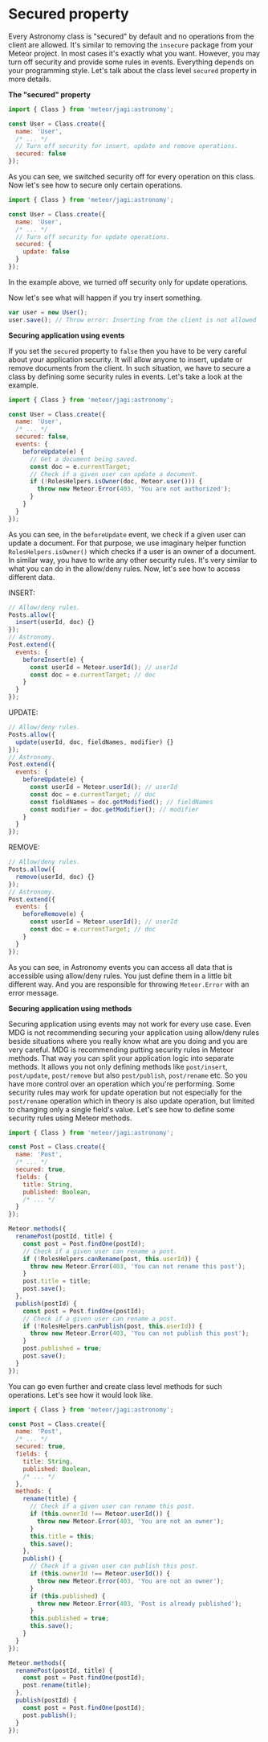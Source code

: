 # Secured property

Every Astronomy class is "secured" by default and no operations from the client are allowed. It's similar to removing the `insecure` package from your Meteor project. In most cases it's exactly what you want. However, you may turn off security and provide some rules in events. Everything depends on your programming style. Let's talk about the class level `secured` property in more details.

**The "secured" property**

```js
import { Class } from 'meteor/jagi:astronomy';

const User = Class.create({
  name: 'User',
  /* ... */
  // Turn off security for insert, update and remove operations.
  secured: false
});
```

As you can see, we switched security off for every operation on this class. Now let's see how to secure only certain operations.

```js
import { Class } from 'meteor/jagi:astronomy';

const User = Class.create({
  name: 'User',
  /* ... */
  // Turn off security for update operations.
  secured: {
    update: false
  }
});
```

In the example above, we turned off security only for update operations.

Now let's see what will happen if you try insert something.

```js
var user = new User();
user.save(); // Throw error: Inserting from the client is not allowed
```

**Securing application using events**

If you set the `secured` property to `false` then you have to be very careful about your application security. It will allow anyone to insert, update or remove documents from the client. In such situation, we have to secure a class by defining some security rules in events. Let's take a look at the example.

```js
import { Class } from 'meteor/jagi:astronomy';

const User = Class.create({
  name: 'User',
  /* ... */
  secured: false,
  events: {
    beforeUpdate(e) {
      // Get a document being saved.
      const doc = e.currentTarget;
      // Check if a given user can update a document.
      if (!RolesHelpers.isOwner(doc, Meteor.user())) {
        throw new Meteor.Error(403, 'You are not authorized');
      }
    }
  }
});
```

As you can see, in the `beforeUpdate` event, we check if a given user can update a document. For that purpose, we use imaginary helper function `RolesHelpers.isOwner()` which checks if a user is an owner of a document. In similar way, you have to write any other security rules. It's very similar to what you can do in the allow/deny rules. Now, let's see how to access different data.

INSERT:

```js
// Allow/deny rules.
Posts.allow({
  insert(userId, doc) {}
});
// Astronomy.
Post.extend({
  events: {
    beforeInsert(e) {
      const userId = Meteor.userId(); // userId
      const doc = e.currentTarget; // doc
    }
  }
});
```

UPDATE:

```js
// Allow/deny rules.
Posts.allow({
  update(userId, doc, fieldNames, modifier) {}
});
// Astronomy.
Post.extend({
  events: {
    beforeUpdate(e) {
      const userId = Meteor.userId(); // userId
      const doc = e.currentTarget; // doc
      const fieldNames = doc.getModified(); // fieldNames
      const modifier = doc.getModifier(); // modifier
    }
  }
});
```

REMOVE:

```js
// Allow/deny rules.
Posts.allow({
  remove(userId, doc) {}
});
// Astronomy.
Post.extend({
  events: {
    beforeRemove(e) {
      const userId = Meteor.userId(); // userId
      const doc = e.currentTarget; // doc
    }
  }
});
```

As you can see, in Astronomy events you can access all data that is accessible using allow/deny rules. You just define them in a little bit different way. And you are responsible for throwing `Meteor.Error` with an error message.

**Securing application using methods**

Securing application using events may not work for every use case. Even MDG is not recommending securing your application using allow/deny rules beside situations where you really know what are you doing and you are very careful. MDG is recommending putting security rules in Meteor methods. That way you can split your application logic into separate methods. It allows you not only defining methods like `post/insert`, `post/update`, `post/remove` but also `post/publish`, `post/rename` etc. So you have more control over an operation which you're performing. Some security rules may work for update operation but not especially for the `post/rename` operation which in theory is also update operation, but limited to changing only a single field's value. Let's see how to define some security rules using Meteor methods.

```js
import { Class } from 'meteor/jagi:astronomy';

const Post = Class.create({
  name: 'Post',
  /* ... */
  secured: true,
  fields: {
    title: String,
    published: Boolean,
    /* ... */
  }
});

Meteor.methods({
  renamePost(postId, title) {
    const post = Post.findOne(postId);
    // Check if a given user can rename a post.
    if (!RolesHelpers.canRename(post, this.userId)) {
      throw new Meteor.Error(403, 'You can not rename this post');
    }
    post.title = title;
    post.save();
  },
  publish(postId) {
    const post = Post.findOne(postId);
    // Check if a given user can rename a post.
    if (!RolesHelpers.canPublish(post, this.userId)) {
      throw new Meteor.Error(403, 'You can not publish this post');
    }
    post.published = true;
    post.save();
  }
});
```

You can go even further and create class level methods for such operations. Let's see how it would look like.

```js
import { Class } from 'meteor/jagi:astronomy';

const Post = Class.create({
  name: 'Post',
  /* ... */
  secured: true,
  fields: {
    title: String,
    published: Boolean,
    /* ... */
  },
  methods: {
    rename(title) {
      // Check if a given user can rename this post.
      if (this.ownerId !== Meteor.userId()) {
        throw new Meteor.Error(403, 'You are not an owner');
      }
      this.title = this;
      this.save();
    },
    publish() {
      // Check if a given user can publish this post.
      if (this.ownerId !== Meteor.userId()) {
        throw new Meteor.Error(403, 'You are not an owner');
      }
      if (this.published) {
        throw new Meteor.Error(403, 'Post is already published');
      }
      this.published = true;
      this.save();
    }
  }
});

Meteor.methods({
  renamePost(postId, title) {
    const post = Post.findOne(postId);
    post.rename(title);
  },
  publish(postId) {
    const post = Post.findOne(postId);
    post.publish();
  }
});
```
